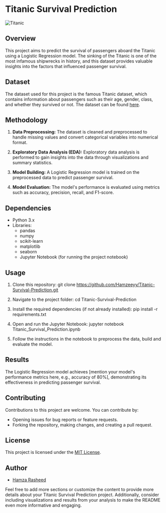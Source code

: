 # Titanic Survival Prediction

![Titanic](titanic.jpg)

## Overview

This project aims to predict the survival of passengers aboard the Titanic using a Logistic Regression model. The sinking of the Titanic is one of the most infamous shipwrecks in history, and this dataset provides valuable insights into the factors that influenced passenger survival.

## Dataset

The dataset used for this project is the famous Titanic dataset, which contains information about passengers such as their age, gender, class, and whether they survived or not. The dataset can be found [here](https://www.kaggle.com/c/titanic/data).

## Methodology

1. **Data Preprocessing:** The dataset is cleaned and preprocessed to handle missing values and convert categorical variables into numerical format.

2. **Exploratory Data Analysis (EDA):** Exploratory data analysis is performed to gain insights into the data through visualizations and summary statistics.


3. **Model Building:** A Logistic Regression model is trained on the preprocessed data to predict passenger survival.

4. **Model Evaluation:** The model's performance is evaluated using metrics such as accuracy, precision, recall, and F1-score.

## Dependencies

- Python 3.x
- Libraries:
  - pandas
  - numpy
  - scikit-learn
  - matplotlib
  - seaborn
  - Jupyter Notebook (for running the project notebook)

## Usage

1. Clone this repository:
   git clone https://github.com/Hamzeeyy/Titanic-Survival-Prediction.git
    
2. Navigate to the project folder: cd Titanic-Survival-Prediction

3. Install the required dependencies (if not already installed): pip install -r requirements.txt
4. Open and run the Jupyter Notebook: jupyter notebook Titanic_Survival_Prediction.ipynb
5. Follow the instructions in the notebook to preprocess the data, build and evaluate the model.

## Results

The Logistic Regression model achieves [mention your model's performance metrics here, e.g., accuracy of 80%], demonstrating its effectiveness in predicting passenger survival.

## Contributing

Contributions to this project are welcome. You can contribute by:

- Opening issues for bug reports or feature requests.
- Forking the repository, making changes, and creating a pull request.

## License

This project is licensed under the [MIT License](LICENSE).

## Author

- [Hamza Rasheed](https://github.com/Hamzeeyy)

Feel free to add more sections or customize the content to provide more details about your Titanic Survival Prediction project. Additionally, consider including visualizations and results from your analysis to make the README even more informative and engaging.


